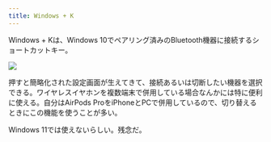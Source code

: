 ```yaml
---
title: Windows + K
---
```

Windows + Kは、Windows 10でペアリング済みのBluetooth機器に接続するショートカットキー。

![](https://lh3.googleusercontent.com/dWBy4SGksUscYLU9-_2TIkiMWdJZgCl5vL2JUEO02Lv0cIVARuOJ3esJnn7nd89XsoprdXBtA5NU4CZij2HE21Y42m9eeoiI24ytne_IR4hLezPJxmOiCTraO6xR3R-H0BJCrnahghRGZIFtCVxXAkEw6lyzasxe9_Ti6-xJwVv8sKCzG27bRRZU)

押すと簡略化された設定画面が生えてきて、接続あるいは切断したい機器を選択できる。ワイヤレスイヤホンを複数端末で併用している場合なんかには特に便利に使える。自分はAirPods ProをiPhoneとPCで併用しているので、切り替えるときにこの機能を使うことが多い。

Windows 11では使えないらしい。残念だ。
